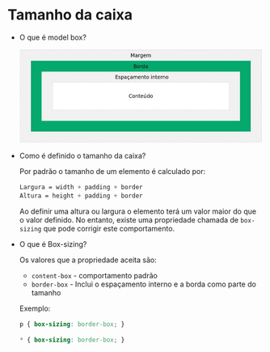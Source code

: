 # Tamanho da caixa

- O que é model box?
    
    ![Untitled](Tamanho%20da%20caixa%20bfbb99e5f25c4937b097ce392d506a9c/Untitled.png)
    
- Como é definido o tamanho da caixa?
    
    Por padrão o tamanho de um elemento é calculado por:
    
    ```css
    Largura = width + padding + border
    Altura = height + padding + border
    ```
    
    Ao definir uma altura ou largura o elemento terá um valor maior do que o valor definido. No entanto, existe uma propriedade chamada de `box-sizing` que pode corrigir este comportamento.
    
- O que é Box-sizing?
    
    Os valores que a propriedade aceita são:
    
    - `content-box` - comportamento padrão
    - `border-box` - Inclui o espaçamento interno e a borda como parte do tamanho
    
    Exemplo:
    
    ```css
    p { box-sizing: border-box; }
    ```
    
    ```css
    * { box-sizing: border-box; }
    ```